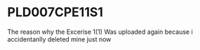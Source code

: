 # PLD007CPE11S1

The reason why the Excerise 1(1) Was uploaded again because i accidentanlly deleted mine just now 
